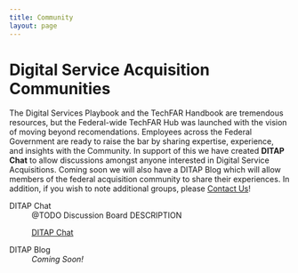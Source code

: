 ```yaml
---
title: Community
layout: page
---
```


<h1>Digital Service Acquisition Communities</h1>
The Digital Services Playbook and the TechFAR Handbook are tremendous resources, but the Federal-wide TechFAR Hub was launched with the vision of moving beyond recomendations. Employees across the Federal Government are ready to raise the bar by sharing expertise, experience, and insights with the Community. In support of this we have created <strong>DITAP Chat</strong> to allow discussions amongst anyone interested in Digital Service Acquisitions. Coming soon we will also have a DITAP Blog which will allow members of the federal acquisition community to share their experiences. In addition, if you wish to note additional groups, please 
<a href="mailto:jmostowski@omb.eop.gov">Contact Us</a>!

<p>
<dl>
  <dt>DITAP Chat</dt>
  <dd>@TODO Discussion Board DESCRIPTION
    <dl>
      <dt><a href="http://stackoverflow.com/tour" target="_blank">DITAP Chat</a></dt>
    </dl>
  </dd>
  <dt>DITAP Blog</dt>
  <dd><em>Coming Soon!</em>
  <dl>
    </dl>
    </dd>
   </dl>
</p>   
    
